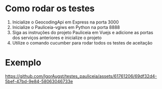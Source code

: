 # Como rodar os testes

1. Inicialize o GeocodingApi em Express na porta 3000
2. Inicialize o Pauliceia-vgiws em Python na porta 8888
3. Siga as instruções do projeto Pauliceia em Vuejs e adicione as portas dos serviços anteriores e inicialize o projeto
4. Utilize o comando cucumber para rodar todos os testes de aceitação

# Exemplo


https://github.com/IgorAugst/testes_pauliceia/assets/61761206/69df32d4-5bef-47bd-9e84-58063046733e




